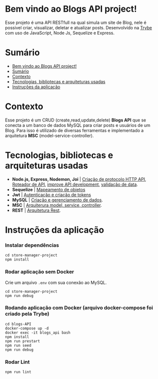 # Bem vindo ao Blogs API project!
Esse projeto é uma API RESTfull na qual simula um site de Blog, nele é possivel criar, visualizar, deletar e atualizar posts. Desenvolvido na [Trybe](https://www.betrybe.com/) com uso de JavaScript, Node Js, Sequelize e Express.


# Sumário
- [Bem vindo ao Blogs API project!](#bem-vindo-ao-blogs-api-project)
- [Sumário](#sumário)
- [Contexto](#contexto)
- [Tecnologias, bibliotecas e arquiteturas usadas](#tecnologias-bibliotecas-e-arquiteturas-usadas)
- [Instruções da aplicação](#instruções-da-aplicação)


# Contexto
 Esse projeto é um CRUD (create,read,update,delete) __Blogs API__ que se conecta a um banco de dados MySQL para criar posts e usuários de um Blog.  Para isso é utilizado de diversas ferramentas e implementado a arquitetura __MSC__ (model-service-controller).

# Tecnologias, bibliotecas e arquiteturas usadas
  * __Node.js, Express, Nodemon, Joi__ | [Criação de protocolo HTTP API](http://expressjs.com/), [Roteador de API](https://expressjs.com/en/guide/routing.html), [improve API development](https://www.npmjs.com/package/nodemon), [validação de data](https://joi.dev/api/?v=17.6.0).
  * __Sequelize__ | [Mapeamento de objetos](https://sequelize.org/)
  * __Jwt__ | [Autenticação e criação de tokens](https://jwt.io/)
  * __MySQL__ | [Criação e gerenciamento de dados](https://www.mysqltutorial.org/).
  * __MSC__ | [Arquiterura model, service, controller](https://martinfowler.com/architecture/).
  * __REST__ | [Arquitetura Rest](https://restfulapi.net/).

# Instruções da aplicação
### Instalar dependências
```
cd store-manager-project
npm install
```
### Rodar aplicação sem Docker

Crie um arquivo `.env` com sua conexão ao MySQL.


```
cd store-manager-project
npm run debug
```

### Rodando aplicação com Docker (arquivo docker-compose foi criado pela Trybe)
```
cd blogs-API
docker-compose up -d
docker exec -it blogs_api bash
npm install
npm run prestart
npm run seed
npm run debug
```

### Rodar Lint
```
npm run lint
```
